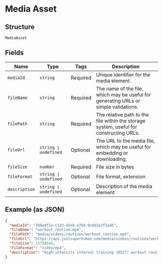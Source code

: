 
# Media Asset

## Structure

`MediaAsset`

## Fields

| Name | Type | Tags | Description |
|  --- | --- | --- | --- |
| `mediaId` | `string` | Required | Unique identifier for the media element. |
| `fileName` | `string` | Required | The name of the file, which may be useful for generating URLs or simple validations. |
| `filePath` | `string` | Required | The relative path to the file within the storage system, useful for constructing URLs. |
| `fileUrl` | `string \| undefined` | Optional | The URL to the media file, which may be useful for embedding or downloading. |
| `fileSize` | `number` | Required | File size in bytes |
| `fileFormat` | `string \| undefined` | Optional | File format, extension |
| `description` | `string \| undefined` | Optional | Description of the media element |

## Example (as JSON)

```json
{
  "mediaId": "7b8e9f2a-c1d3-45e6-a7b8-9c0d1e2f3a4b",
  "fileName": "workout_routine.mp4",
  "filePath": "media/videos/routines/workout_routine.mp4",
  "fileUrl": "https://api.justsuperhuman.com/media/videos/routines/workout_routine.mp4",
  "fileSize": 15728640,
  "fileFormat": "video/mp4",
  "description": "High-intensity interval training (HIIT) workout routine for beginners"
}
```

